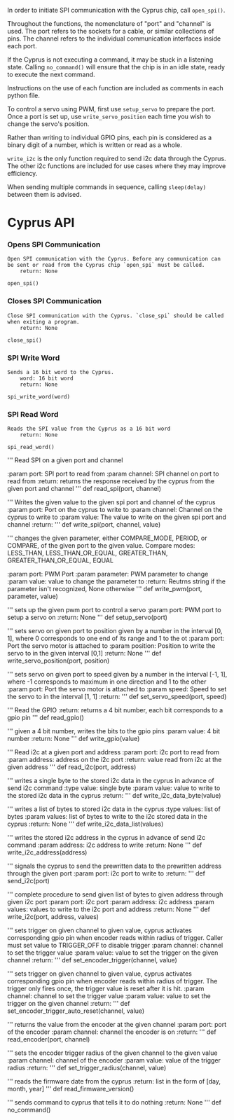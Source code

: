 In order to initiate SPI communication with the Cyprus chip, call `open_spi()`.

Throughout the functions, the nomenclature of "port" and "channel" is used. The port refers to the sockets for a cable,
or similar collections of pins. The channel refers to the individual communication interfaces inside each port.

If the Cyprus is not executing a command, it may be stuck in a listening state. Calling `no_command()` will ensure that
the chip is in an idle state, ready to execute the next command.

Instructions on the use of each function are included as comments in each python file.

To control a servo using PWM, first use `setup_servo` to prepare the port. Once a port is set up, use 
`write_servo_position` each time you wish to change the servo's position.

Rather than writing to individual GPIO pins, each pin is considered as a binary digit of a number, which is written or
read as a whole.

`write_i2c` is the only function required to send i2c data through the Cyprus. The other i2c functions are included for
use cases where they may improve efficiency.

When sending multiple commands in sequence, calling `sleep(delay)` between them is advised.

# Cyprus API

### Opens SPI Communication 
    Open SPI communication with the Cyprus. Before any communication can be sent or read from the Cyprus chip `open_spi` must be called.
        return: None

`open_spi()`

### Closes SPI Communication 
    Close SPI communication with the Cyprus. `close_spi` should be called when exiting a program.
        return: None

`close_spi()`

### SPI Write Word
    Sends a 16 bit word to the Cyprus.
        word: 16 bit word
        return: None

`spi_write_word(word)`

### SPI Read Word
    Reads the SPI value from the Cyprus as a 16 bit word
        return: None

`spi_read_word()`


'''
Read SPI on a given port and channel

:param port: SPI port to read from
:param channel: SPI channel on port to read from
:return: returns the response received by the cyprus from the given port and channel
'''
def read_spi(port, channel)

'''
Writes the given value to the given spi port and channel of the cyprus
:param port: Port on the cyprus to write to
:param channel: Channel on the cyprus to write to
:param value: The value to write on the given spi port and channel
:return:
'''
def write_spi(port, channel, value)

'''
changes the given parameter, either COMPARE_MODE, PERIOD, or COMPARE,
of the given port to the given value. Compare modes: LESS_THAN, LESS_THAN_OR_EQUAL, GREATER_THAN, GREATER_THAN_OR_EQUAL, EQUAL

:param port: PWM Port
:param parameter: PWM parameter to change
:param value: value to change the parameter to
:return: Reutrns string if the parameter isn't recognized, None otherwise
'''
def write_pwm(port, parameter, value)

'''
sets up the given pwm port to control a servo
:param port: PWM port to setup a servo on
:return: None
'''
def setup_servo(port)
	
'''
sets servo on given port to position given by a number in the interval [0, 1], where 0 corresponds to one end of its range and 1 to the ot
:param port: Port the servo motor is attached to
:param position: Position to write the servo to in the given interval [0,1]
:return: None
'''
def write_servo_position(port, position)
	
'''
sets servo on given port to speed given by a number in the interval [-1, 1], where -1 corresponds to maximum in one direction and 1 to the other
:param port: Port the servo motor is attached to
:param speed: Speed to set the servo to in the interval [1, 1]
:return:
'''
def set_servo_speed(port, speed)

'''
Read the GPIO
:return: returns a 4 bit number, each bit corresponds to a gpio pin
'''
def read_gpio()

'''
given a 4 bit number, writes the bits to the gpio pins
:param value: 4 bit number
:return: None
'''
def write_gpio(value)

'''
Read i2c at a given port and address
:param port: i2c port to read from
:param address: address on the i2c port
:return: value read from i2c at the given address
'''
def read_i2c(port, address)

'''
writes a single byte to the stored i2c data in the cyprus in advance of send i2c command
:type value: single byte
:param value: value to write to the stored i2c data in the cyprus
:return:
'''
def write_i2c_data_byte(value)
    
'''
writes a list of bytes to stored i2c data in the cyprus
:type values: list of bytes
:param values: list of bytes to write to the i2c stored data in the cyprus
:return: None
'''
def write_i2c_data_list(values)

'''
writes the stored i2c address in the cyprus in advance of send i2c command
:param address: i2c address to write
:return: None
'''
def write_i2c_address(address)

'''
signals the cyprus to send the prewritten data to the prewritten address through the given port
:param port: i2c port to write to
:return:
'''
def send_i2c(port)
    
'''
complete procedure to send given list of bytes to given address through given i2c port
:param port: i2c port
:param address: i2c address
:param values: values to write to the i2c port and address
:return: None
'''
def write_i2c(port, address, values)
    
'''
sets trigger on given channel to given value, cyprus activates corresponding gpio pin when encoder reads
within radius of trigger. Caller must set value to TRIGGER_OFF to disable trigger
:param channel: channel to set the trigger value
:param value: value to set the trigger on the given channel
:return:
'''
def set_encoder_trigger(channel, value)

'''
sets trigger on given channel to given value, cyprus activates corresponding gpio pin when encoder reads
within radius of trigger. The trigger only fires once, the trigger value is reset after it is hit.
:param channel: channel to set the trigger value
:param value: value to set the trigger on the given channel
:return:
'''
def set_encoder_trigger_auto_reset(channel, value)

'''
returns the value from the encoder at the given channel
:param port: port of the encoder
:param channel: channel the encoder is on
:return:
'''
def read_encoder(port, channel)

'''
sets the encoder trigger radius of the given channel to the given value
:param channel: channel of the encoder
:param value: value of the trigger radius
:return:
'''
def set_trigger_radius(channel, value)

'''
reads the firmware date from the cyprus
:return: list in the form of [day, month, year]
'''
def read_firmware_version()
	
'''
sends command to cyprus that tells it to do nothing
:return: None
'''
def no_command()
